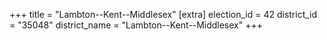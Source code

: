 +++
title = "Lambton--Kent--Middlesex"
[extra]
election_id = 42
district_id = "35048"
district_name = "Lambton--Kent--Middlesex"
+++
